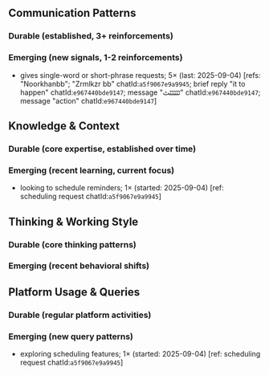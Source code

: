 ## Communication Patterns
### Durable (established, 3+ reinforcements)

### Emerging (new signals, 1-2 reinforcements)
- gives single-word or short-phrase requests; 5× (last: 2025-09-04) [refs: "Noorkhanbb"; "Zrmlkzr bb" chatId:`a5f9067e9a9945`; brief reply "it to happen" chatId:`e967440bde9147`; message "ٹٹٹٹٹٹ" chatId:`e967440bde9147`; message "action" chatId:`e967440bde9147`]

## Knowledge & Context
### Durable (core expertise, established over time)

### Emerging (recent learning, current focus)
- looking to schedule reminders; 1× (started: 2025-09-04) [ref: scheduling request chatId:`a5f9067e9a9945`]

## Thinking & Working Style
### Durable (core thinking patterns)

### Emerging (recent behavioral shifts)

## Platform Usage & Queries
### Durable (regular platform activities)

### Emerging (new query patterns)
- exploring scheduling features; 1× (started: 2025-09-04) [ref: scheduling request chatId:`a5f9067e9a9945`]
